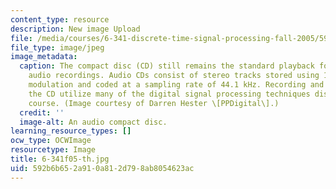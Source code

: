 ```yaml
---
content_type: resource
description: New image Upload
file: /media/courses/6-341-discrete-time-signal-processing-fall-2005/592b6b652a910a812d798ab8054623ac_6-341f05-th.jpg
file_type: image/jpeg
image_metadata:
  caption: The compact disc (CD) still remains the standard playback format for commercial
    audio recordings. Audio CDs consist of stereo tracks stored using 16-bit pulse-code
    modulation and coded at a sampling rate of 44.1 kHz. Recording and playback of
    the CD utilize many of the digital signal processing techniques discussed in this
    course. (Image courtesy of Darren Hester \[PPDigital\].)
  credit: ''
  image-alt: An audio compact disc.
learning_resource_types: []
ocw_type: OCWImage
resourcetype: Image
title: 6-341f05-th.jpg
uid: 592b6b65-2a91-0a81-2d79-8ab8054623ac
---
```


